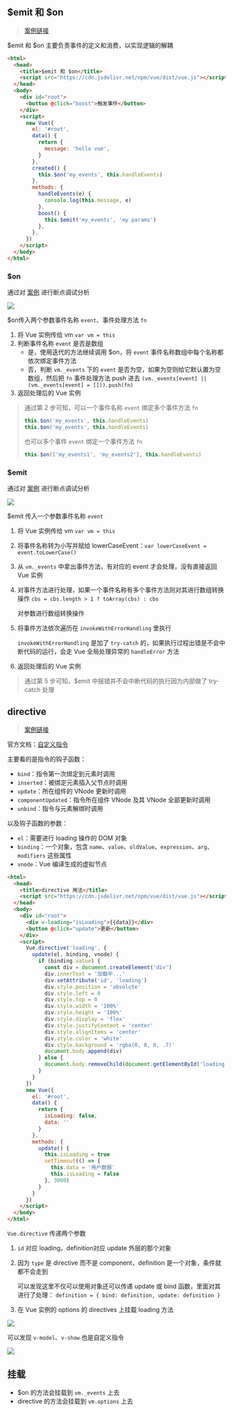## $emit 和 $on

> [案例链接](https://llwodexue.github.io/vue-node-mooc/src/ch3-1.html)

$emit 和 $on 主要负责事件的定义和消费，以实现逻辑的解耦

```html
<html>
  <head>
    <title>$emit 和 $on</title>
    <script src="https://cdn.jsdelivr.net/npm/vue/dist/vue.js"></script>
  </head>
  <body>
    <div id="root">
      <button @click="boost">触发事件</button>
    </div>
    <script>
      new Vue({
        el: '#root',
        data() {
          return {
            message: 'hello vue',
          }
        },
        created() {
          this.$on('my_events', this.handleEvents)
        },
        methods: {
          handleEvents(e) {
            console.log(this.message, e)
          },
          boost() {
            this.$emit('my_events', 'my params')
          },
        },
      })
    </script>
  </body>
</html>
```

### $on

通过对 [案例](https://llwodexue.github.io/vue-node-mooc/src/ch3-1.html) 进行断点调试分析

![](https://gitee.com/lilyn/pic/raw/master/js-img/$on%E6%BA%90%E7%A0%81.png)

$on传入两个参数事件名称 `event`、事件处理方法 `fn` 

1. 将 Vue 实例传给 vm `var vm = this`
2. 判断事件名称 `event` 是否是数组
   - 是，使用迭代的方法继续调用 $on，将 `event` 事件名称数组中每个名称都依次绑定事件方法
   - 否，判断 `vm._events`  下的 `event` 是否为空，如果为空则给它默认置为空数组，然后把 `fn` 事件处理方法 push 进去 `(vm._events[event] || (vm._events[event] = [])).push(fn)`
3. 返回处理后的 Vue 实例

> 通过第 2 步可知，可以一个事件名称 `event` 绑定多个事件方法 `fn` 
>
> ```js
> this.$on('my_events', this.handleEvents)
> this.$on('my_events', this.handleEvents)
> ```
>
> 也可以多个事件 `event` 绑定一个事件方法 `fn` 
>
> ```js
> this.$on(['my_events1', 'my_events2'], this.handleEvents)
> ```

### $emit

通过对 [案例](https://llwodexue.github.io/vue-node-mooc/src/ch3-1.html) 进行断点调试分析

![](https://gitee.com/lilyn/pic/raw/master/js-img/$emit%E6%BA%90%E7%A0%81.png)

$emit 传入一个参数事件名称 `event`

1. 将 Vue 实例传给 vm `var vm = this`

2. 将事件名称转为小写并赋给 lowerCaseEvent：`var lowerCaseEvent = event.toLowerCase()`

3. 从 `vm._events` 中拿出事件方法，有对应的 event 才会处理，没有直接返回 Vue 实例

4. 对事件方法进行处理，如果一个事件名称有多个事件方法则对其进行数组转换操作 `cbs = cbs.length > 1 ? toArray(cbs) : cbs`

   对参数进行数组转换操作

5. 将事件方法依次遍历在 `invokeWithErrorHandling` 里执行

   `invokeWithErrorHandling` 是加了 `try-catch` 的，如果执行过程出错是不会中断代码的运行，会走 Vue 全局处理异常的 `handleError` 方法

6. 返回处理后的 Vue 实例

> 通过第 5 步可知，$emit 中报错并不会中断代码的执行因为内部做了 try-catch 处理

## directive

> [案例链接](https://llwodexue.github.io/vue-node-mooc/src/ch3-2.html)

官方文档：[自定义指令](https://cn.vuejs.org/v2/guide/custom-directive.html)

主要看的是指令的钩子函数：

- `bind`：指令第一次绑定到元素时调用
- `inserted`：被绑定元素插入父节点时调用
- `update`：所在组件的 VNode 更新时调用
- `componentUpdated`：指令所在组件 VNode 及其 VNode 全部更新时调用
- `unbind`：指令与元素解绑时调用

以及钩子函数的参数：

- `el`：需要进行 loading 操作的 DOM 对象
- `binding`：一个对象，包含 `name`、`value`、`oldValue`、`expression`、`arg`、`modifiers` 这些属性
- `vnode`：Vue 编译生成的虚拟节点

```html
<html>
  <head>
    <title>directive 用法</title>
    <script src="https://cdn.jsdelivr.net/npm/vue/dist/vue.js"></script>
  </head>
  <body>
    <div id="root">
      <div v-loading="isLoading">{{data}}</div>
      <button @click="update">更新</button>
    </div>
    <script>
      Vue.directive('loading', {
        update(el, binding, vnode) {
          if (binding.value) {
            const div = document.createElement('div')
            div.innerText = '加载中...'
            div.setAttribute('id', 'loading')
            div.style.position = 'absolute'
            div.style.left = 0
            div.style.top = 0
            div.style.width = '100%'
            div.style.height = '100%'
            div.style.display = 'flex'
            div.style.justifyContent = 'center'
            div.style.alignItems = 'center'
            div.style.color = 'white'
            div.style.background = 'rgba(0, 0, 0, .7)'
            document.body.append(div)
          } else {
            document.body.removeChild(document.getElementById('loading'))
          }
        }
      })
      new Vue({
        el: '#root',
        data() {
          return {
            isLoading: false,
            data: ''
          }
        },
        methods: {
          update() {
            this.isLoading = true
            setTimeout(() => {
              this.data = '用户数据'
              this.isLoading = false
            }, 3000)
          }
        }
      })
    </script>
  </body>
</html>
```

`Vue.directive` 传递两个参数

1. `id` 对应 loading，definition对应 update 外层的那个对象

2. 因为 `type` 是 directive 而不是 component，definition 是一个对象，条件就都不会走到

   可以发现这里不仅可以使用对象还可以传递 update 或 bind 函数，里面对其进行了处理： `definition = { bind: definition, update: definition }` 

3. 在 Vue 实例的 options 的 directives 上挂载 loading 方法

![](https://gitee.com/lilyn/pic/raw/master/js-img/directive%E6%BA%90%E7%A0%811.png)

可以发现 `v-model`、`v-show` 也是自定义指令

![](https://gitee.com/lilyn/pic/raw/master/js-img/directive%E6%BA%90%E7%A0%812.png)

## 挂载

- $on 的方法会挂载到 `vm._events` 上去
- directive 的方法会挂载到 `vm.options` 上去

